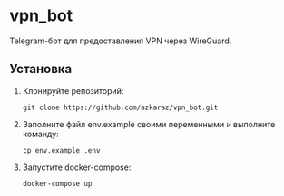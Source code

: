 # vpn_bot

Telegram-бот для предоставления VPN через WireGuard.

## Установка

1. Клонируйте репозиторий:

   ```shell
   git clone https://github.com/azkaraz/vpn_bot.git

2. Заполните файл env.example своими переменными и выполните команду:

   ```shell
   cp env.example .env
   
3. Запустите docker-compose:

   ```shell
   docker-compose up
